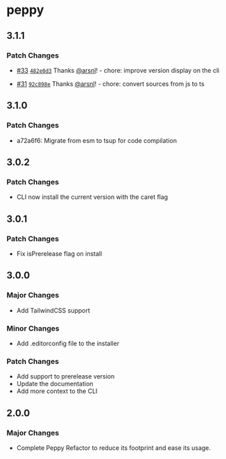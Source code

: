 # peppy

## 3.1.1

### Patch Changes

- [#33](https://github.com/arsnl/peppy/pull/33) [`482e0d3`](https://github.com/arsnl/peppy/commit/482e0d36dae7b64574692a3bd985779f64e2c5fe) Thanks [@arsnl](https://github.com/arsnl)! - chore: improve version display on the cli

- [#31](https://github.com/arsnl/peppy/pull/31) [`92c898e`](https://github.com/arsnl/peppy/commit/92c898e2b4a43ca18a4041a565841542fd0bb8c8) Thanks [@arsnl](https://github.com/arsnl)! - chore: convert sources from js to ts

## 3.1.0

### Patch Changes

- a72a6f6: Migrate from esm to tsup for code compilation

## 3.0.2

### Patch Changes

- CLI now install the current version with the caret flag

## 3.0.1

### Patch Changes

- Fix isPrerelease flag on install

## 3.0.0

### Major Changes

- Add TailwindCSS support

### Minor Changes

- Add .editorconfig file to the installer

### Patch Changes

- Add support to prerelease version
- Update the documentation
- Add more context to the CLI

## 2.0.0

### Major Changes

- Complete Peppy Refactor to reduce its footprint and ease its usage.
